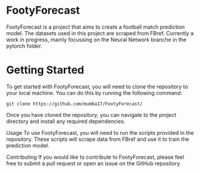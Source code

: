 # FootyForecast
FootyForecast is a project that aims to create a football match prediction model. The datasets used in this project are scraped from FBref. Currently a work in progress, mainly focussing on the Neural Network branche in the pytorch folder. 

# Getting Started
To get started with FootyForecast, you will need to clone the repository to your local machine. You can do this by running the following command:

```git clone https://github.com/mumba17/FootyForecast/```

Once you have cloned the repository, you can navigate to the project directory and install any required dependencies.

Usage
To use FootyForecast, you will need to run the scripts provided in the repository. These scripts will scrape data from FBref and use it to train the prediction model.

Contributing
If you would like to contribute to FootyForecast, please feel free to submit a pull request or open an issue on the GitHub repository.

